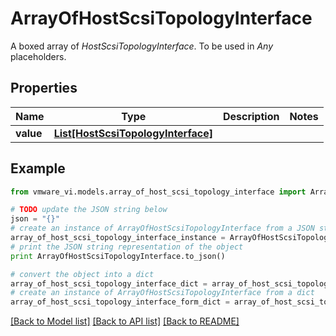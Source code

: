 # ArrayOfHostScsiTopologyInterface

A boxed array of *HostScsiTopologyInterface*. To be used in *Any* placeholders. 

## Properties
Name | Type | Description | Notes
------------ | ------------- | ------------- | -------------
**value** | [**List[HostScsiTopologyInterface]**](HostScsiTopologyInterface.md) |  | 

## Example

```python
from vmware_vi.models.array_of_host_scsi_topology_interface import ArrayOfHostScsiTopologyInterface

# TODO update the JSON string below
json = "{}"
# create an instance of ArrayOfHostScsiTopologyInterface from a JSON string
array_of_host_scsi_topology_interface_instance = ArrayOfHostScsiTopologyInterface.from_json(json)
# print the JSON string representation of the object
print ArrayOfHostScsiTopologyInterface.to_json()

# convert the object into a dict
array_of_host_scsi_topology_interface_dict = array_of_host_scsi_topology_interface_instance.to_dict()
# create an instance of ArrayOfHostScsiTopologyInterface from a dict
array_of_host_scsi_topology_interface_form_dict = array_of_host_scsi_topology_interface.from_dict(array_of_host_scsi_topology_interface_dict)
```
[[Back to Model list]](../README.md#documentation-for-models) [[Back to API list]](../README.md#documentation-for-api-endpoints) [[Back to README]](../README.md)


